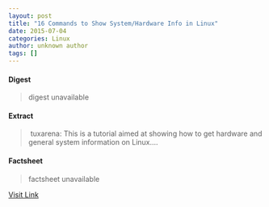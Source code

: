 ```yaml
---
layout: post
title: "16 Commands to Show System/Hardware Info in Linux"
date: 2015-07-04
categories: Linux
author: unknown author
tags: []
---
```



#### Digest
>digest unavailable

#### Extract
>&nbsp;tuxarena: This is a tutorial aimed at showing how to get hardware and general system information on Linux....

#### Factsheet
>factsheet unavailable

[Visit Link](http://www.linuxtoday.com/upload/16-commands-to-show-systemhardware-info-in-linux-150322151510.html)


